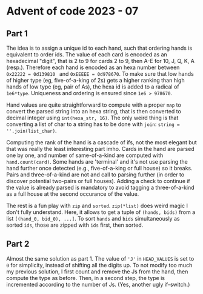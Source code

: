 # Advent of code 2023 - 07

## Part 1

The idea is to assign a unique id to each hand, such that ordering hands is equivalent to order ids.
The value of each card is encoded as an hexadecimal "digit", that is 2 to 9 for cards 2 to 9, then A-E for 10, J, Q, K, A (resp.).
Therefore each hand is encoded as an hexa number between `0x22222 = 0d139810 ` and `0xEEEEE = 0d978670`.
To make sure that low hands of higher type (eg, five-of-a-king of 2s) gets a higher ranking than high hands of low type (eg, pair of As), the hexa id is added to a radical of `1e6*type`. Uniqueness and ordering is ensured since `1e6 > 978670`.

Hand values are quite straightforward to compute with a proper `map` to convert the parsed string into an hexa string, that is then converted to decimal integer using `int(hexa_str, 16)`.
The only weird thing is that converting a list of char to a string has to be done with `join`: `string = ''.join(list_char)`.

Computing the rank of the hand is a cascade of ifs, not the most elegant but that was really the least interesting part imho.
Cards in the hand are parsed one by one, and number of same-of-a-kind are computed with `hand.count(card)`.
Some hands are 'terminal' and it's not use parsing the hand further once detected (e.g., five-of-a-king or full house) so it breaks.
Pairs and three-of-a-kind are not and call to parsing further (in order to discover potential two-pairs or full houses).
Adding a check to continue if the value is already parsed is mandatory to avoid tagging a three-of-a-kind as a full house at the second occurance of the value.

The rest is a fun play with `zip` and `sorted`.
`zip(*list)` does weird magic I don't fully understand. Here, it allows to get a tuple of `(hands, bids)` from a list `[(hand_0, bid_0), ...]`.
To sort `hands` and `bids` simultaneously as sorted `ids`, those are zipped with `ids` first, then sorted.

## Part 2

Almost the same solution as part 1.
The value of `'J'` in `HEAD_VALUES` is set to `0` for simplicity, instead of shifting all the digits up.
To not modify too much my previous solution, I first count and remove the Js from the hand, then compute the type as before.
Then, in a second step, the type is incremented according to the number of Js.
(Yes, another ugly if-switch.)
